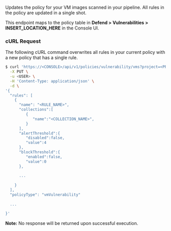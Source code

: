 Updates the policy for your VM images scanned in your pipeline.
All rules in the policy are updated in a single shot.

This endpoint maps to the policy table in **Defend > Vulnerabilities > INSERT_LOCATION_HERE** in the Console UI.


### cURL Request

The following cURL command overwrites all rules in your current policy with a new policy that has a single rule.

```bash
$ curl 'https://<CONSOLE>/api/v1/policies/vulnerability/vms?project=<PROJECT_NAME>' \
  -X PUT \
  -u <USER> \
  -H 'Content-Type: application/json' \
  -d \
'{
  "rules": [
    {
      "name": "<RULE_NAME>",
      "collections":[
         {
            "name":"<COLLECTION_NAME>",
         }
      ],
      "alertThreshold":{
         "disabled":false,
         "value":4
      },
      "blockThreshold":{
         "enabled":false,
         "value":0
      },
      
      ...
      
    }
  ],
  "policyType": "vmVulnerability"
  
  ...
  
}'
```

**Note:** No response will be returned upon successful execution.


